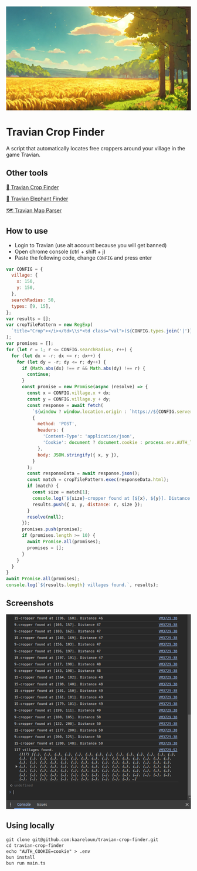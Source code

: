 ![Travian Crop Finder](./crop.webp)

# Travian Crop Finder

A script that automatically locates free croppers around your village in the game Travian.

## Other tools

[🌾 Travian Crop Finder](https://github.com/kaareloun/travian-crop-finder)

[🐘 Travian Elephant Finder](https://github.com/kaareloun/travian-elephant-finder)

[🗺️ Travian Map Parser](https://github.com/kaareloun/travian-map-parser)

## How to use

- Login to Travian (use alt account because you will get banned)
- Open chrome console (ctrl + shift + j)
- Paste the following code, change `CONFIG` and press enter

```javascript
var CONFIG = {
  village: {
    x: 150,
    y: 150,
  },
  searchRadius: 50,
  types: [9, 15],
};
var results = [];
var cropTilePattern = new RegExp(
  `title="Crop"></i></td>\\s*<td class="val">(${CONFIG.types.join('|')})</td>`
);
var promises = [];
for (let r = 1; r <= CONFIG.searchRadius; r++) {
  for (let dx = -r; dx <= r; dx++) {
    for (let dy = -r; dy <= r; dy++) {
      if (Math.abs(dx) !== r && Math.abs(dy) !== r) {
        continue;
      }
      const promise = new Promise(async (resolve) => {
        const x = CONFIG.village.x + dx;
        const y = CONFIG.village.y + dy;
        const response = await fetch(
          `${window ? window.location.origin : `https://${CONFIG.server}`}/api/v1/map/tile-details`,
          {
            method: 'POST',
            headers: {
              'Content-Type': 'application/json',
              'Cookie': document ? document.cookie : process.env.AUTH_TOKEN || '',
            },
            body: JSON.stringify({ x, y }),
          }
        );
        const responseData = await response.json();
        const match = cropTilePattern.exec(responseData.html);
        if (match) {
          const size = match[1];
          console.log(`${size}-cropper found at [${x}, ${y}]. Distance ${r}`);
          results.push({ x, y, distance: r, size });
        }
        resolve(null);
      });
      promises.push(promise);
      if (promises.length >= 10) {
        await Promise.all(promises);
        promises = [];
      }
    }
  }
}
await Promise.all(promises);
console.log(`${results.length} villages found.`, results);
```

## Screenshots

![Console](./console.png)

## Using locally

```
git clone git@github.com:kaareloun/travian-crop-finder.git
cd travian-crop-finder
echo "AUTH_COOKIE=cookie" > .env
bun install
bun run main.ts
```
